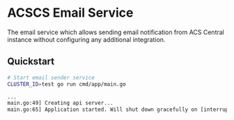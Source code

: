 # ACSCS Email Service

The email service which allows sending email notification
from ACS Central instance without configuring any additional integration.


## Quickstart

```sh
# Start email sender service
CLUSTER_ID=test go run cmd/app/main.go

...
main.go:49] Creating api server...
main.go:65] Application started. Will shut down gracefully on [interrupt terminated].
```
